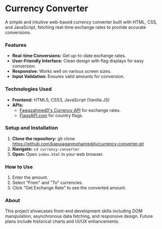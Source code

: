 # Currency Converter

A simple and intuitive web-based currency converter built with HTML, CSS, and JavaScript, fetching real-time exchange rates to provide accurate conversions.

### Features
* **Real-time Conversions:** Get up-to-date exchange rates.
* **User-Friendly Interface:** Clean design with flag displays for easy conversion.
* **Responsive:** Works well on various screen sizes.
* **Input Validation:** Ensures valid amounts for conversion.

### Technologies Used
* **Frontend:** HTML5, CSS3, JavaScript (Vanilla JS)
* **APIs:**
    * [Fawazahmed0's Currency API](https://github.com/fawazahmed0/currency-api) for exchange rates.
    * [FlagsAPI.com](https://flagsapi.com/) for country flags.

### Setup and Installation
1.  **Clone the repository:** git clone https://github.com/kapujaganmohanreddy/currency-converter.git
2.  **Navigate:** `cd currency-converter`
3.  **Open:** Open `index.html` in your web browser.

### How to Use
1.  Enter the amount.
2.  Select "From" and "To" currencies.
3.  Click "Get Exchange Rate" to see the converted amount.

### About
This project showcases front-end development skills including DOM manipulation, asynchronous data fetching, and responsive design. Future plans include historical charts and UI/UX enhancements.
